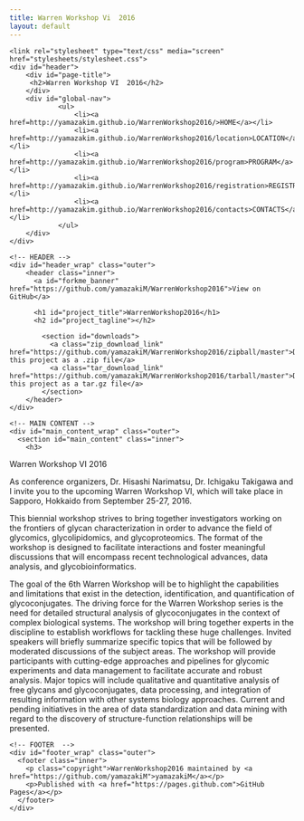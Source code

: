 ```yaml
---
title: Warren Workshop Vi  2016
layout: default
---
```

  <head>
    <meta charset='utf-8'>
    <meta http-equiv="X-UA-Compatible" content="chrome=1">
    <meta name="description" content="WarrenWorkshop2016 : ">

    <link rel="stylesheet" type="text/css" media="screen" href="stylesheets/stylesheet.css">
    <div id="header">
        <div id="page-title">
         <h2>Warren Workshop VI  2016</h2>
        </div>
        <div id="global-nav">
                <ul>
                    <li><a href=http://yamazakim.github.io/WarrenWorkshop2016/>HOME</a></li>
                    <li><a href=http://yamazakim.github.io/WarrenWorkshop2016/location>LOCATION</a></li>
                    <li><a href=http://yamazakim.github.io/WarrenWorkshop2016/program>PROGRAM</a></li>
                    <li><a href=http://yamazakim.github.io/WarrenWorkshop2016/registration>REGISTRATION</a></li>
                    <li><a href=http://yamazakim.github.io/WarrenWorkshop2016/contacts>CONTACTS</a></li>
                </ul>
        </div>
    </div>
  </head>

  <body>

    <!-- HEADER -->
    <div id="header_wrap" class="outer">
        <header class="inner">
          <a id="forkme_banner" href="https://github.com/yamazakiM/WarrenWorkshop2016">View on GitHub</a>

          <h1 id="project_title">WarrenWorkshop2016</h1>
          <h2 id="project_tagline"></h2>

            <section id="downloads">
              <a class="zip_download_link" href="https://github.com/yamazakiM/WarrenWorkshop2016/zipball/master">Download this project as a .zip file</a>
              <a class="tar_download_link" href="https://github.com/yamazakiM/WarrenWorkshop2016/tarball/master">Download this project as a tar.gz file</a>
            </section>
        </header>
    </div>

    <!-- MAIN CONTENT -->
    <div id="main_content_wrap" class="outer">
      <section id="main_content" class="inner">
        <h3>
<a id="warren-workshop-vi-2016" class="anchor" href="#warren-workshop-vi-2016" aria-hidden="true"><span class="octicon octicon-link"></span></a>Warren Workshop VI 2016</h3>

<p>As conference organizers, Dr. Hisashi Narimatsu, Dr. Ichigaku Takigawa and I invite you to the upcoming Warren Workshop VI, which will take place in Sapporo, Hokkaido from September 25-27, 2016.</p>

<p>This biennial workshop strives to bring together investigators working on the frontiers of glycan characterization in order to advance the field of glycomics, glycolipidomics, and glycoproteomics. The format of the workshop is designed to facilitate interactions and foster meaningful discussions that will encompass recent technological advances, data analysis, and glycobioinformatics.</p>

<p>The goal of the 6th Warren Workshop will be to highlight the capabilities and limitations that exist in the detection, identification, and quantification of glycoconjugates. The driving force for the Warren Workshop series is the need for detailed structural analysis of glycoconjugates in the context of complex biological systems. The workshop will bring together experts in the discipline to establish workflows for tackling these huge challenges. Invited speakers will briefly summarize specific topics that will be followed by moderated discussions of the subject areas. The workshop will provide participants with cutting-edge approaches and pipelines for glycomic experiments and data management to facilitate accurate and robust analysis. Major topics will include qualitative and quantitative analysis of free glycans and glycoconjugates, data processing, and integration of resulting information with other systems biology approaches. Current and pending initiatives in the area of data standardization and data mining with regard to the discovery of structure-function relationships will be presented.</p>
      </section>
    </div>

    <!-- FOOTER  -->
    <div id="footer_wrap" class="outer">
      <footer class="inner">
        <p class="copyright">WarrenWorkshop2016 maintained by <a href="https://github.com/yamazakiM">yamazakiM</a></p>
        <p>Published with <a href="https://pages.github.com">GitHub Pages</a></p>
      </footer>
    </div>

    

  </body>
</html>
